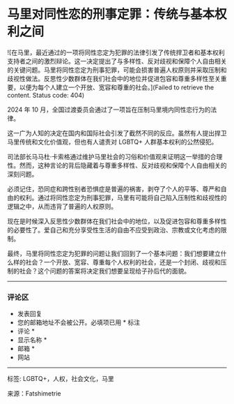 # 马里对同性恋的刑事定罪：传统与基本权利之间

![在马里，最近通过的一项将同性恋定为犯罪的法律引发了传统捍卫者和基本权利支持者之间的激烈辩论。这一决定提出了与多样性、反对歧视和保障个人自由相关的关键问题。马里将同性恋定为刑事犯罪，可能会损害普遍人权原则并采取压制和歧视性做法。反思性少数群体在我们社会中的地位并促进包容和尊重多样性至关重要，以便为每个人建立一个开放、宽容和尊重的社会。](Failed to retrieve the content. Status code: 404)

2024 年 10 月，全国过渡委员会通过了一项旨在压制马里境内同性恋行为的法律。

这一广为人知的决定在国内和国际社会引发了截然不同的反应。虽然有人提出捍卫马里传统和文化价值观，但也有人谴责对 LGBTQ+ 人群基本权利的公然侵犯。

司法部长马马杜·卡索格通过维护马里社会的习俗和价值观来证明这一举措的合理性。然而，这种言论的背后隐藏着与尊重多样性、反对歧视和保障个人自由相关的深刻问题。

必须记住，恐同症和跨性别者恐惧症是普遍的祸害，剥夺了个人的平等、尊严和自由的权利。通过将同性恋定为刑事犯罪，马里有可能将自己陷入压制性和歧视性的逻辑之中，从而违背了普遍的人权原则。

现在是时候深入反思性少数群体在我们社会中的地位，以及促进包容和尊重多样性的必要性了。爱自己和充分享受性生活的自由不应受到政治、宗教或文化考虑的限制。

最终，马里将同性恋定为犯罪的问题让我们回到了一个基本问题：我们想要建立什么样的社会？一个开放、宽容、尊重每个人权利的社会，还是一个封闭、歧视和压制的社会？这个问题的答案将决定我们想要呈现给子孙后代的面貌。

--- 

### 评论区

- 发表回复 
- 您的邮箱地址不会被公开。必填项已用 * 标注
- 评论 *
- 显示名称 *
- 邮箱 *
- 网站

--- 

标签: LGBTQ+，人权，社会文化，马里

来源：Fatshimetrie